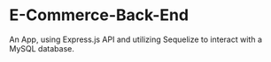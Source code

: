 # E-Commerce-Back-End
An App, using Express.js API and utilizing Sequelize to interact with a MySQL database.
